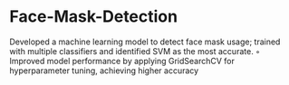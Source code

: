# Face-Mask-Detection
Developed a machine learning model to detect face mask usage; trained with multiple classifiers and identified SVM as the most accurate. ◦ Improved model performance by applying GridSearchCV for hyperparameter tuning, achieving higher accuracy
